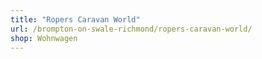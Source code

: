 ```yaml
---
title: "Ropers Caravan World"
url: /brompton-on-swale-richmond/ropers-caravan-world/
shop: Wohnwagen
---
```

